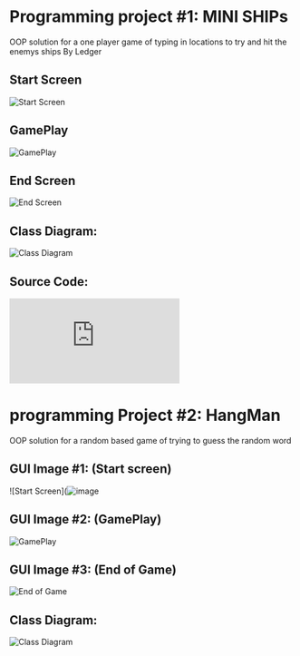 # Programming project #1: MINI SHIPs
OOP solution for a one player game of typing in locations to try and hit the enemys ships
By Ledger

## Start Screen
![Start Screen](https://github.com/LedgerStaker/Programming-project/blob/main/Images/BATTLESHIPSTARTSCREEN.png?raw=true)
## GamePlay
![GamePlay](https://github.com/LedgerStaker/Programming-project/blob/main/Images/BATTLESHIPGAMEPLAY.png?raw=true)
## End Screen 
![End Screen](https://github.com/LedgerStaker/Programming-project/blob/main/Images/BATTLESHIPENDSCREEN.png?raw=true)
## Class Diagram:
![Class Diagram](https://github.com/LedgerStaker/Programming-project/blob/main/Images/MINISHIPDIAGRAM.drawio.png?raw=true)
## Source Code:
![Source Code](https://github.com/LedgerStaker/Programming-project/blob/main/src/MINISHIPS.cpp)
# programming Project #2: HangMan
OOP solution for a random based game of trying to guess the random word

## GUI Image #1: (Start screen)
![Start Screen](![image](https://user-images.githubusercontent.com/89046050/160417262-54415023-fd3a-4971-8b45-1f296957029a.png)
## GUI Image #2: (GamePlay)
![GamePlay](https://github.com/LedgerStaker/Programming-project/blob/main/Images/HangMan%20gameplay.drawio.png?raw=true)
## GUI Image #3: (End of Game)
![End of Game](https://github.com/LedgerStaker/Programming-project/blob/main/Images/Hangman%20end%20screen.drawio.png?raw=true)
## Class Diagram:
![Class Diagram](https://github.com/LedgerStaker/Programming-project/blob/main/Images/Hangman%20diagram.drawio.png?raw=true)
